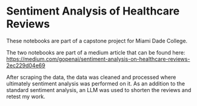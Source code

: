 # Sentiment Analysis of Healthcare Reviews
These notebooks are part of a capstone project for Miami Dade College.

The two notebooks are part of a medium article that can be found here: https://medium.com/gopenai/sentiment-analysis-on-healthcare-reviews-2ec229d04e69

After scraping the data, the data was cleaned and processed where ultimately sentiment analysis was performed on it. As an addition to the standard sentiment analysis, an LLM was used to shorten the reviews and retest my work.
